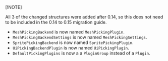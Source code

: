 > 
[!NOTE]

All 3 of the changed structures were added after 0.14, so this does not need to be included in the 0.14 to 0.15 migration guide.


- `MeshPickingBackend` is now named `MeshPickingPlugin`.
- `MeshPickingBackendSettings` is now named `MeshPickingSettings`.
- `SpritePickingBackend` is now named `SpritePickingPlugin`.
- `UiPickingBackendPlugin` is now named `UiPickingPlugin`.
- `DefaultPickingPlugins` is now a a `PluginGroup` instead of a `Plugin`.
